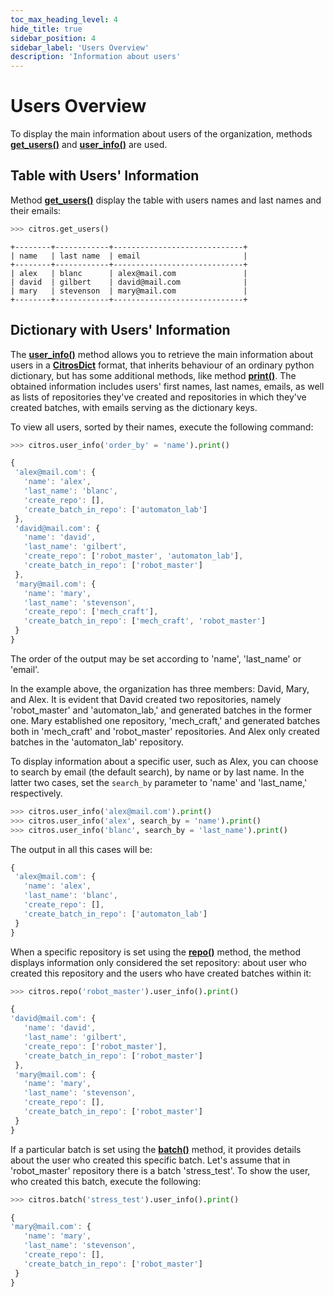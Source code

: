 ```yaml
---
toc_max_heading_level: 4
hide_title: true
sidebar_position: 4
sidebar_label: 'Users Overview'
description: 'Information about users'
---
```

# Users Overview

To display the main information about users of the organization, methods [**get_users()**](../documentation/data_access/citros_db.md#citros_data_analysis.data_access.citros_db.CitrosDB.get_users) and [**user_info()**](../documentation/data_access/citros_db.md#citros_data_analysis.data_access.citros_db.CitrosDB.user_info) are used. 

## Table with Users' Information

Method [**get_users()**](../documentation/data_access/citros_db.md#citros_data_analysis.data_access.citros_db.CitrosDB.get_users) display the table with users names and last names and their emails:

```python
>>> citros.get_users()
```
```text
+--------+------------+-----------------------------+
| name   | last name  | email                       |
+--------+------------+-----------------------------+
| alex   | blanc      | alex@mail.com               |
| david  | gilbert    | david@mail.com              |
| mary   | stevenson  | mary@mail.com               |
+--------+------------+-----------------------------+
```

## Dictionary with Users' Information

The [**user_info()**](../documentation/data_access/citros_db.md#citros_data_analysis.data_access.citros_db.CitrosDB.user_info) method allows you to retrieve the main information about users in a [**CitrosDict**](../documentation/data_access/citros_dict.md#citros_data_analysis.data_access.citros_dict.CitrosDict) format, that inherits behaviour of an ordinary python dictionary, but has some additional methods, like method [**print()**](../documentation/data_access/citros_dict.md#citros_data_analysis.data_access.citros_dict.CitrosDict.print). The obtained information includes users' first names, last names, emails, as well as lists of repositories they've created and repositories in which they've created batches, with emails serving as the dictionary keys.

To view all users, sorted by their names, execute the following command:

```python
>>> citros.user_info('order_by' = 'name').print()
```
```js
{
 'alex@mail.com': {
   'name': 'alex',
   'last_name': 'blanc',
   'create_repo': [],
   'create_batch_in_repo': ['automaton_lab']
 },
 'david@mail.com': {
   'name': 'david',
   'last_name': 'gilbert',
   'create_repo': ['robot_master', 'automaton_lab'],
   'create_batch_in_repo': ['robot_master']
 },
 'mary@mail.com': {
   'name': 'mary',
   'last_name': 'stevenson',
   'create_repo': ['mech_craft'],
   'create_batch_in_repo': ['mech_craft', 'robot_master']
 }
}
```
The order of the output may be set according to 'name', 'last_name' or 'email'.

In the example above, the organization has three members: David, Mary, and Alex. It is evident that David created two repositories, namely 'robot_master' and 'automaton_lab,' and generated batches in the former one. Mary established one repository, 'mech_craft,' and generated batches both in 'mech_craft' and 'robot_master' repositories. And Alex only created batches in the 'automaton_lab' repository.

To display information about a specific user, such as Alex, you can choose to search by email (the default search), by name or by last name. In the latter two cases, set the `search_by` parameter to 'name' and 'last_name,' respectively.

```python
>>> citros.user_info('alex@mail.com').print()
>>> citros.user_info('alex', search_by = 'name').print()
>>> citros.user_info('blanc', search_by = 'last_name').print()
```
The output in all this cases will be:

```js
{
 'alex@mail.com': {
   'name': 'alex',
   'last_name': 'blanc',
   'create_repo': [],
   'create_batch_in_repo': ['automaton_lab']
 }
}
```

When a specific repository is set using the [**repo()**](repository_overview.md#setting-repository) method, the method displays information only considered the set repository: about user who created this repository and the users who have created batches within it:

```python
>>> citros.repo('robot_master').user_info().print()
```
```js
{
'david@mail.com': {
   'name': 'david',
   'last_name': 'gilbert',
   'create_repo': ['robot_master'],
   'create_batch_in_repo': ['robot_master']
 },
 'mary@mail.com': {
   'name': 'mary',
   'last_name': 'stevenson',
   'create_repo': [],
   'create_batch_in_repo': ['robot_master']
 }
}
```

If a particular batch is set using the [**batch()**](batch_overview.md#setting-batch) method, it provides details about the user who created this specific batch. Let's assume that in 'robot_master' repository there is a batch 'stress_test'. To show the user, who created this batch, execute the following:

```python
>>> citros.batch('stress_test').user_info().print()
```
```js
{
'mary@mail.com': {
   'name': 'mary',
   'last_name': 'stevenson',
   'create_repo': [],
   'create_batch_in_repo': ['robot_master']
 }
}
```
